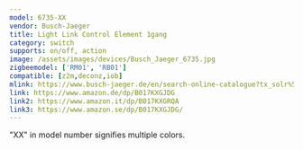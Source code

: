 ```yaml
---
model: 6735-XX
vendor: Busch-Jaeger 
title: Light Link Control Element 1gang 
category: switch
supports: on/off, action
image: /assets/images/devices/Busch_Jaeger_6735.jpg
zigbeemodel: ['RM01', 'RB01']
compatible: [z2m,deconz,iob]
mlink: https://www.busch-jaeger.de/en/search-online-catalogue?tx_solr%5Bq%5D=light%5C+link+control+1gang
link: https://www.amazon.de/dp/B017KXGJDG
link2: https://www.amazon.it/dp/B017KXGRQA
link3: https://www.amazon.se/dp/B017KXGJDG/
---
```

"XX" in model number signifies multiple colors.

